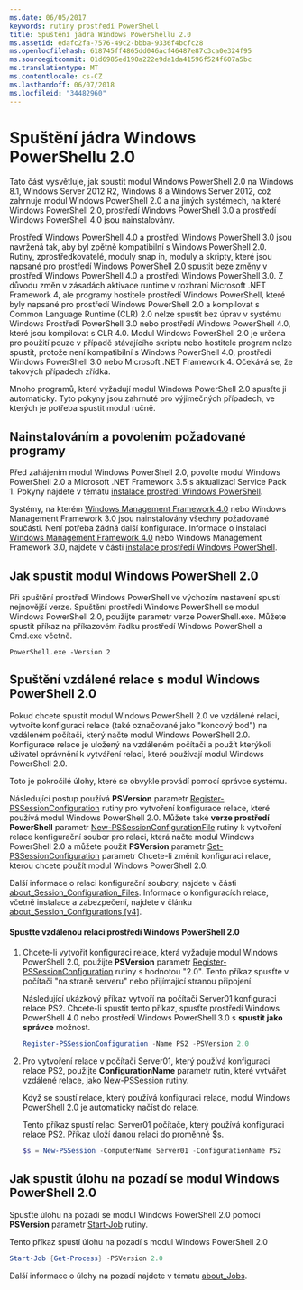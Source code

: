 ```yaml
---
ms.date: 06/05/2017
keywords: rutiny prostředí PowerShell
title: Spuštění jádra Windows PowerShellu 2.0
ms.assetid: edafc2fa-7576-49c2-bbba-9336f4bcfc28
ms.openlocfilehash: 618745ff4865dd046acf46487e87c3ca0e324f95
ms.sourcegitcommit: 01d6985ed190a222e9da1da41596f524f607a5bc
ms.translationtype: MT
ms.contentlocale: cs-CZ
ms.lasthandoff: 06/07/2018
ms.locfileid: "34482960"
---
```

# <a name="starting-the-windows-powershell-20-engine"></a>Spuštění jádra Windows PowerShellu 2.0

Tato část vysvětluje, jak spustit modul Windows PowerShell 2.0 na Windows 8.1, Windows Server 2012 R2, Windows 8 a Windows Server 2012, což zahrnuje modul Windows PowerShell 2.0 a na jiných systémech, na které Windows PowerShell 2.0, prostředí Windows PowerShell 3.0 a prostředí Windows PowerShell 4.0 jsou nainstalovány.

Prostředí Windows PowerShell 4.0 a prostředí Windows PowerShell 3.0 jsou navržená tak, aby byl zpětně kompatibilní s Windows PowerShell 2.0. Rutiny, zprostředkovatelé, moduly snap in, moduly a skripty, které jsou napsané pro prostředí Windows PowerShell 2.0 spustit beze změny v prostředí Windows PowerShell 4.0 a prostředí Windows PowerShell 3.0. Z důvodu změn v zásadách aktivace runtime v rozhraní Microsoft .NET Framework 4, ale programy hostitele prostředí Windows PowerShell, které byly napsané pro prostředí Windows PowerShell 2.0 a kompilovat s Common Language Runtime (CLR) 2.0 nelze spustit bez úprav v systému Windows Prostředí PowerShell 3.0 nebo prostředí Windows PowerShell 4.0, které jsou kompilovat s CLR 4.0. Modul Windows PowerShell 2.0 je určena pro použití pouze v případě stávajícího skriptu nebo hostitele program nelze spustit, protože není kompatibilní s Windows PowerShell 4.0, prostředí Windows PowerShell 3.0 nebo Microsoft .NET Framework 4. Očekává se, že takových případech zřídka.

Mnoho programů, které vyžadují modul Windows PowerShell 2.0 spusťte ji automaticky. Tyto pokyny jsou zahrnuté pro výjimečných případech, ve kterých je potřeba spustit modul ručně.

## <a name="installing-and-enabling-required-programs"></a>Nainstalováním a povolením požadované programy

Před zahájením modul Windows PowerShell 2.0, povolte modul Windows PowerShell 2.0 a Microsoft .NET Framework 3.5 s aktualizací Service Pack 1. Pokyny najdete v tématu [instalace prostředí Windows PowerShell](Installing-Windows-PowerShell.md).

Systémy, na kterém [Windows Management Framework 4.0](http://go.microsoft.com/fwlink/?LinkID=293881) nebo Windows Management Framework 3.0 jsou nainstalovány všechny požadované součásti. Není potřeba žádná další konfigurace. Informace o instalaci [Windows Management Framework 4.0](http://go.microsoft.com/fwlink/?LinkID=293881) nebo Windows Management Framework 3.0, najdete v části [instalace prostředí Windows PowerShell](Installing-Windows-PowerShell.md).

## <a name="how-to-start-the-windows-powershell-20-engine"></a>Jak spustit modul Windows PowerShell 2.0

Při spuštění prostředí Windows PowerShell ve výchozím nastavení spustí nejnovější verze. Spuštění prostředí Windows PowerShell se modul Windows PowerShell 2.0, použijte parametr verze PowerShell.exe. Můžete spustit příkaz na příkazovém řádku prostředí Windows PowerShell a Cmd.exe včetně.

```
PowerShell.exe -Version 2
```

## <a name="how-to-start-a-remote-session-with-the-windows-powershell-20-engine"></a>Spuštění vzdálené relace s modul Windows PowerShell 2.0

Pokud chcete spustit modul Windows PowerShell 2.0 ve vzdálené relaci, vytvořte konfiguraci relace (také označované jako "koncový bod") na vzdáleném počítači, který načte modul Windows PowerShell 2.0. Konfigurace relace je uložený na vzdáleném počítači a použít kterýkoli uživatel oprávnění k vytváření relací, které používají modul Windows PowerShell 2.0.

Toto je pokročilé úlohy, které se obvykle provádí pomocí správce systému.

Následující postup používá **PSVersion** parametr [Register-PSSessionConfiguration](https://technet.microsoft.com/library/e9152ae2-bd6d-4056-9bc7-dc1893aa29ea) rutiny pro vytvoření konfigurace relace, které používá modul Windows PowerShell 2.0. Můžete také **verze prostředí PowerShell** parametr [New-PSSessionConfigurationFile](https://technet.microsoft.com/library/5f3e3633-6e90-479c-aea9-ba45a1954866) rutiny k vytvoření relace konfigurační soubor pro relaci, která načte modul Windows PowerShell 2.0 a můžete použít **PSVersion** parametr [Set-PSSessionConfiguration](https://technet.microsoft.com/library/b21fbad3-1759-4260-b206-dcb8431cd6ea) parametr Chcete-li změnit konfiguraci relace, kterou chcete použít modul Windows PowerShell 2.0.

Další informace o relaci konfigurační soubory, najdete v části [about_Session_Configuration_Files](https://technet.microsoft.com/library/c7217447-1ebf-477b-a8ef-4dbe9a1473b8). Informace o konfiguracích relace, včetně instalace a zabezpečení, najdete v článku [about_Session_Configurations [v4]](https://technet.microsoft.com/library/a2fbe12a-350c-4d04-be50-24102824e3ab).

#### <a name="to-start-a-remote-windows-powershell-20-session"></a>Spusťte vzdálenou relaci prostředí Windows PowerShell 2.0

1. Chcete-li vytvořit konfiguraci relace, která vyžaduje modul Windows PowerShell 2.0, použijte **PSVersion** parametr [Register-PSSessionConfiguration](https://technet.microsoft.com/library/e9152ae2-bd6d-4056-9bc7-dc1893aa29ea) rutiny s hodnotou "2.0". Tento příkaz spusťte v počítači "na straně serveru" nebo přijímající stranou připojení.

   Následující ukázkový příkaz vytvoří na počítači Server01 konfiguraci relace PS2. Chcete-li spustit tento příkaz, spusťte prostředí Windows PowerShell 4.0 nebo prostředí Windows PowerShell 3.0 s **spustit jako správce** možnost.

   ```powershell
   Register-PSSessionConfiguration -Name PS2 -PSVersion 2.0
   ```

2. Pro vytvoření relace v počítači Server01, který používá konfiguraci relace PS2, použijte **ConfigurationName** parametr rutin, které vytvářet vzdálené relace, jako [New-PSSession](https://technet.microsoft.com/library/76f6628c-054c-4eda-ba7a-a6f28daaa26f) rutiny.

   Když se spustí relace, který používá konfiguraci relace, modul Windows PowerShell 2.0 je automaticky načíst do relace.

   Tento příkaz spustí relaci Server01 počítače, který používá konfiguraci relace PS2. Příkaz uloží danou relaci do proměnné $s.

   ```powershell
   $s = New-PSSession -ComputerName Server01 -ConfigurationName PS2
   ```

## <a name="how-to-start-a-background-job-with-the-windows-powershell-20-engine"></a>Jak spustit úlohu na pozadí se modul Windows PowerShell 2.0

Spusťte úlohu na pozadí se modul Windows PowerShell 2.0 pomocí **PSVersion** parametr [Start-Job](https://technet.microsoft.com/library/2bc04935-0deb-4ec0-b856-d7290cca6442) rutiny.

Tento příkaz spustí úlohu na pozadí s modul Windows PowerShell 2.0

```powershell
Start-Job {Get-Process} -PSVersion 2.0
```

Další informace o úlohy na pozadí najdete v tématu [about_Jobs](/powershell/module/microsoft.powershell.core/about/about_jobs).